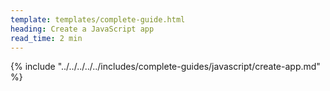 ```yaml
---
template: templates/complete-guide.html
heading: Create a JavaScript app
read_time: 2 min
---
```


{% include "../../../../../includes/complete-guides/javascript/create-app.md" %}